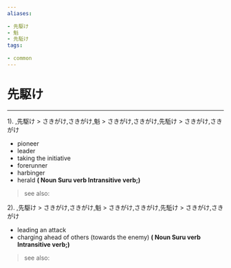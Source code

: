 ```yaml
---
aliases:
    
- 先駆け
- 魁
- 先駈け
tags:
    
- common
---
```


# 先駆け
---
1).
,先駆け > さきがけ,さきがけ,魁 > さきがけ,さきがけ,先駈け > さきがけ,さきがけ

- pioneer
- leader
- taking the initiative
- forerunner
- harbinger
- herald
**( Noun Suru verb Intransitive verb;)**
> see also: 
            
2).
,先駆け > さきがけ,さきがけ,魁 > さきがけ,さきがけ,先駈け > さきがけ,さきがけ

- leading an attack
- charging ahead of others (towards the enemy)
**( Noun Suru verb Intransitive verb;)**
> see also: 
            